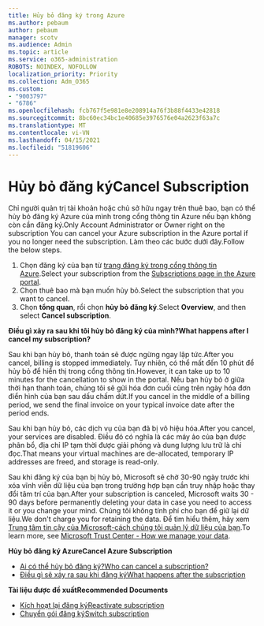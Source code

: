 ```yaml
---
title: Hủy bỏ đăng ký trong Azure
ms.author: pebaum
author: pebaum
manager: scotv
ms.audience: Admin
ms.topic: article
ms.service: o365-administration
ROBOTS: NOINDEX, NOFOLLOW
localization_priority: Priority
ms.collection: Adm_O365
ms.custom:
- "9003797"
- "6786"
ms.openlocfilehash: fcb767f5e981e8e208914a76f3b88f4433e42818
ms.sourcegitcommit: 8bc60ec34bc1e40685e3976576e04a2623f63a7c
ms.translationtype: MT
ms.contentlocale: vi-VN
ms.lasthandoff: 04/15/2021
ms.locfileid: "51819606"
---
```

# <a name="cancel-subscription"></a><span data-ttu-id="e8d13-102">Hủy bỏ đăng ký</span><span class="sxs-lookup"><span data-stu-id="e8d13-102">Cancel Subscription</span></span>

<span data-ttu-id="e8d13-103">Chỉ người quản trị tài khoản hoặc chủ sở hữu ngay trên thuê bao, bạn có thể hủy bỏ đăng ký Azure của mình trong cổng thông tin Azure nếu bạn không còn cần đăng ký.</span><span class="sxs-lookup"><span data-stu-id="e8d13-103">Only Account Administrator or Owner right on the subscription You can cancel your Azure subscription in the Azure portal if you no longer need the subscription.</span></span> <span data-ttu-id="e8d13-104">Làm theo các bước dưới đây.</span><span class="sxs-lookup"><span data-stu-id="e8d13-104">Follow the below steps.</span></span>

1. <span data-ttu-id="e8d13-105">Chọn đăng ký của bạn từ [trang đăng ký trong cổng thông tin Azure](https://portal.azure.com/#blade/Microsoft_Azure_Billing/SubscriptionsBlade).</span><span class="sxs-lookup"><span data-stu-id="e8d13-105">Select your subscription from the [Subscriptions page in the Azure portal](https://portal.azure.com/#blade/Microsoft_Azure_Billing/SubscriptionsBlade).</span></span>
2. <span data-ttu-id="e8d13-106">Chọn thuê bao mà bạn muốn hủy bỏ.</span><span class="sxs-lookup"><span data-stu-id="e8d13-106">Select the subscription that you want to cancel.</span></span>
3. <span data-ttu-id="e8d13-107">Chọn **tổng quan**, rồi chọn **hủy bỏ đăng ký**.</span><span class="sxs-lookup"><span data-stu-id="e8d13-107">Select **Overview**, and then select **Cancel subscription**.</span></span>

<span data-ttu-id="e8d13-108">**Điều gì xảy ra sau khi tôi hủy bỏ đăng ký của mình?**</span><span class="sxs-lookup"><span data-stu-id="e8d13-108">**What happens after I cancel my subscription?**</span></span>

<span data-ttu-id="e8d13-109">Sau khi bạn hủy bỏ, thanh toán sẽ được ngừng ngay lập tức.</span><span class="sxs-lookup"><span data-stu-id="e8d13-109">After you cancel, billing is stopped immediately.</span></span> <span data-ttu-id="e8d13-110">Tuy nhiên, có thể mất đến 10 phút để hủy bỏ để hiển thị trong cổng thông tin.</span><span class="sxs-lookup"><span data-stu-id="e8d13-110">However, it can take up to 10 minutes for the cancellation to show in the portal.</span></span> <span data-ttu-id="e8d13-111">Nếu bạn hủy bỏ ở giữa thời hạn thanh toán, chúng tôi sẽ gửi hóa đơn cuối cùng trên ngày hóa đơn điển hình của bạn sau dấu chấm dứt.</span><span class="sxs-lookup"><span data-stu-id="e8d13-111">If you cancel in the middle of a billing period, we send the final invoice on your typical invoice date after the period ends.</span></span>

<span data-ttu-id="e8d13-112">Sau khi bạn hủy bỏ, các dịch vụ của bạn đã bị vô hiệu hóa.</span><span class="sxs-lookup"><span data-stu-id="e8d13-112">After you cancel, your services are disabled.</span></span> <span data-ttu-id="e8d13-113">Điều đó có nghĩa là các máy ảo của bạn được phân bổ, địa chỉ IP tạm thời được giải phóng và dung lượng lưu trữ là chỉ đọc.</span><span class="sxs-lookup"><span data-stu-id="e8d13-113">That means your virtual machines are de-allocated, temporary IP addresses are freed, and storage is read-only.</span></span>

<span data-ttu-id="e8d13-114">Sau khi đăng ký của bạn bị hủy bỏ, Microsoft sẽ chờ 30-90 ngày trước khi xóa vĩnh viễn dữ liệu của bạn trong trường hợp bạn cần truy nhập hoặc thay đổi tâm trí của bạn.</span><span class="sxs-lookup"><span data-stu-id="e8d13-114">After your subscription is canceled, Microsoft waits 30 - 90 days before permanently deleting your data in case you need to access it or you change your mind.</span></span> <span data-ttu-id="e8d13-115">Chúng tôi không tính phí cho bạn để giữ lại dữ liệu.</span><span class="sxs-lookup"><span data-stu-id="e8d13-115">We don't charge you for retaining the data.</span></span> <span data-ttu-id="e8d13-116">Để tìm hiểu thêm, hãy xem [Trung tâm tin cậy của Microsoft-cách chúng tôi quản lý dữ liệu của bạn](https://go.microsoft.com/fwLink/p/?LinkID=822930&clcid=0x409).</span><span class="sxs-lookup"><span data-stu-id="e8d13-116">To learn more, see [Microsoft Trust Center - How we manage your data](https://go.microsoft.com/fwLink/p/?LinkID=822930&clcid=0x409).</span></span>

<span data-ttu-id="e8d13-117">**Hủy bỏ đăng ký Azure**</span><span class="sxs-lookup"><span data-stu-id="e8d13-117">**Cancel Azure Subscription**</span></span>

- [<span data-ttu-id="e8d13-118">Ai có thể hủy bỏ đăng ký?</span><span class="sxs-lookup"><span data-stu-id="e8d13-118">Who can cancel a subscription?</span></span>](https://docs.microsoft.com/azure/billing/billing-how-to-cancel-azure-subscription?WT.mc_id=Portal-Microsoft_Azure_Support#who-can-cancel-a-subscription)
- [<span data-ttu-id="e8d13-119">Điều gì sẽ xảy ra sau khi đăng ký</span><span class="sxs-lookup"><span data-stu-id="e8d13-119">What happens after the subscription</span></span>](https://docs.microsoft.com/azure/billing/billing-how-to-cancel-azure-subscription?WT.mc_id=Portal-Microsoft_Azure_Support#what-happens-after-i-cancel-my-subscription)

<span data-ttu-id="e8d13-120">**Tài liệu được đề xuất**</span><span class="sxs-lookup"><span data-stu-id="e8d13-120">**Recommended Documents**</span></span>

- [<span data-ttu-id="e8d13-121">Kích hoạt lại đăng ký</span><span class="sxs-lookup"><span data-stu-id="e8d13-121">Reactivate subscription</span></span>](https://docs.microsoft.com/azure/billing/billing-how-to-cancel-azure-subscription?WT.mc_id=Portal-Microsoft_Azure_Support#reactivate-subscription)
- [<span data-ttu-id="e8d13-122">Chuyển gói đăng ký</span><span class="sxs-lookup"><span data-stu-id="e8d13-122">Switch subscription</span></span>](https://docs.microsoft.com/azure/billing/billing-how-to-switch-azure-offer?WT.mc_id=Portal-Microsoft_Azure_Support)